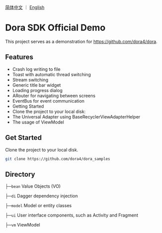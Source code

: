 <a href="./README.zh-CN.md">简体中文</a> ｜ <a href="./README.md">English</a>

# Dora SDK Official Demo
This project serves as a demonstration for https://github.com/dora4/dora.

## Features
- Crash log writing to file
- Toast with automatic thread switching
- Stream switching
- Generic title bar widget
- Loading progress dialog
- ARouter for navigating between screens
- EventBus for event communication
- Getting Started
- Clone the project to your local disk:
- The Universal Adapter using BaseRecyclerViewAdapterHelper
- The usage of ViewModel

## Get Started

Clone the project to your local disk.

```bash
git clone https://github.com/dora4/dora_samples
```

## Directory

├─`bean` Value Objects (VO)

├─`di` Dagger dependency injection

├─`model` Model or entity classes

├─`ui` User interface components, such as Activity and Fragment

├─`vm` ViewModel
